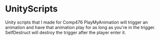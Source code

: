 # UnityScripts
Unity scripts that I made for Comp476
PlayMyAnimation will trigger an animation and have that animation play for as long as you're in the trigger.
SelfDestruct will destroy the trigger after the player enter it.
